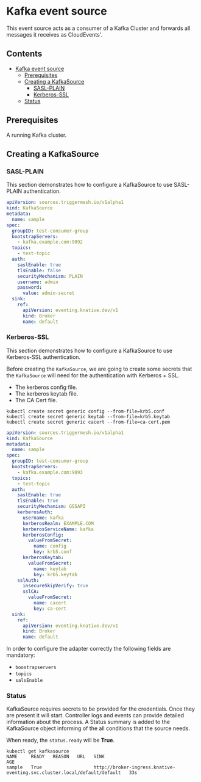 # Kafka event source

This event source acts as a consumer of a Kafka Cluster and forwards all messages it receives
as CloudEvents'.

## Contents

- [Kafka event source](#kafka-event-source)
  - [Prerequisites](#prerequisites)
  - [Creating a KafkaSource](#creating-a-kafka-source)
    - [SASL-PLAIN](#with-sasl-plain)
    - [Kerberos-SSL](#with-kerberos-ssl)
  - [Status](#status)

## Prerequisites

A running Kafka cluster.

## Creating a KafkaSource

### SASL-PLAIN

This section demonstrates how to configure a KafkaSource to use SASL-PLAIN authentication.

```yaml
apiVersion: sources.triggermesh.io/v1alpha1
kind: KafkaSource
metadata:
  name: sample
spec:
  groupID: test-consumer-group
  bootstrapServers:
    - kafka.example.com:9092
  topics: 
    - test-topic
  auth:
    saslEnable: true
    tlsEnable: false
    securityMechanism: PLAIN
    username: admin
    password:
      value: admin-secret
  sink:
    ref:
      apiVersion: eventing.knative.dev/v1
      kind: Broker
      name: default
```

### Kerberos-SSL

This section demonstrates how to configure a KafkaSource to use Kerberos-SSL authentication.

Before creating the `KafkaSource`, we are going to create some secrets that the `KafkaSource` will need for the authentication with Kerberos + SSL.

- The kerberos config file.
- The kerberos keytab file.
- The CA Cert file.

```console
kubectl create secret generic config --from-file=krb5.conf
kubectl create secret generic keytab --from-file=krb5.keytab
kubectl create secret generic cacert --from-file=ca-cert.pem
```

```yaml
apiVersion: sources.triggermesh.io/v1alpha1
kind: KafkaSource
metadata:
  name: sample
spec:
  groupID: test-consumer-group
  bootstrapServers:
    - kafka.example.com:9093
  topics: 
    - test-topic
  auth:
    saslEnable: true
    tlsEnable: true
    securityMechanism: GSSAPI
    kerberosAuth:
      username: kafka
      kerberosRealm: EXAMPLE.COM
      kerberosServiceName: kafka
      kerberosConfig:
        valueFromSecret:
          name: config
          key: krb5.conf
      kerberosKeytab:
        valueFromSecret:
          name: keytab
          key: krb5.keytab
    sslAuth:
      insecureSkipVerify: true
      sslCA:
        valueFromSecret:
          name: cacert
          key: ca-cert
  sink:
    ref:
      apiVersion: eventing.knative.dev/v1
      kind: Broker
      name: default
```

In order to configure the adapter correctly the following fields are mandatory:

- `boostrapservers`
- `topics`
- `salsEnable`

### Status

KafkaSource requires secrets to be provided for the credentials. Once they are present it will start. Controller
logs and events can provide detailed information about the process. A Status
summary is added to the KafkaSource object informing of the all conditions
that the source needs.

When ready, the `status.ready` will be **True**.

```console
kubectl get kafkasource
NAME     READY   REASON   URL   SINK                                                                              AGE
sample   True                   http://broker-ingress.knative-eventing.svc.cluster.local/default/default   33s
```

